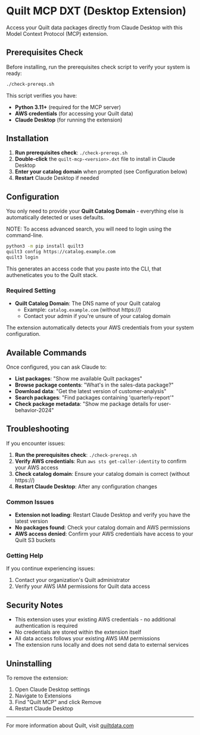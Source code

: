 # Quilt MCP DXT (Desktop Extension)

Access your Quilt data packages directly from Claude Desktop with this Model Context Protocol (MCP) extension.

## Prerequisites Check

Before installing, run the prerequisites check script to verify your system is ready:

```bash
./check-prereqs.sh
```

This script verifies you have:

- **Python 3.11+** (required for the MCP server)
- **AWS credentials** (for accessing your Quilt data)
- **Claude Desktop** (for running the extension)

## Installation

1. **Run prerequisites check**: `./check-prereqs.sh`
2. **Double-click** the `quilt-mcp-<version>.dxt` file to install in Claude Desktop
3. **Enter your catalog domain** when prompted (see Configuration below)
4. **Restart** Claude Desktop if needed

## Configuration

You only need to provide your **Quilt Catalog Domain** - everything else is automatically detected or uses defaults.

NOTE: To access advanced search, you will need to login using the command-line.

```bash
python3 -m pip install quilt3
quilt3 config https://catalog.example.com
quilt3 login
```

This generates an access code that you paste into the CLI,
that autheneticates you to the Quilt stack.

### Required Setting

- **Quilt Catalog Domain**: The DNS name of your Quilt catalog
  - Example: `catalog.example.com` (without https://)
  - Contact your admin if you're unsure of your catalog domain

The extension automatically detects your AWS credentials from your system configuration.

## Available Commands

Once configured, you can ask Claude to:

- **List packages**: "Show me available Quilt packages"
- **Browse package contents**: "What's in the sales-data package?"
- **Download data**: "Get the latest version of customer-analysis"
- **Search packages**: "Find packages containing 'quarterly-report'"
- **Check package metadata**: "Show me package details for user-behavior-2024"

## Troubleshooting

If you encounter issues:

1. **Run the prerequisites check**: `./check-prereqs.sh`
2. **Verify AWS credentials**: Run `aws sts get-caller-identity` to confirm your AWS access
3. **Check catalog domain**: Ensure your catalog domain is correct (without https://)
4. **Restart Claude Desktop**: After any configuration changes

### Common Issues

- **Extension not loading**: Restart Claude Desktop and verify you have the latest version
- **No packages found**: Check your catalog domain and AWS permissions
- **AWS access denied**: Confirm your AWS credentials have access to your Quilt S3 buckets

### Getting Help

If you continue experiencing issues:

1. Contact your organization's Quilt administrator
2. Verify your AWS IAM permissions for Quilt data access

## Security Notes

- This extension uses your existing AWS credentials - no additional authentication is required
- No credentials are stored within the extension itself
- All data access follows your existing AWS IAM permissions
- The extension runs locally and does not send data to external services

## Uninstalling

To remove the extension:

1. Open Claude Desktop settings
2. Navigate to Extensions
3. Find "Quilt MCP" and click Remove
4. Restart Claude Desktop

---

For more information about Quilt, visit [quiltdata.com](https://quiltdata.com)
